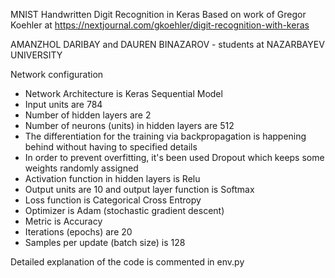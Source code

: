 MNIST Handwritten Digit Recognition in Keras
Based on work of Gregor Koehler at https://nextjournal.com/gkoehler/digit-recognition-with-keras

AMANZHOL DARIBAY and DAUREN BINAZAROV - students at NAZARBAYEV UNIVERSITY

Network configuration
 - Network Architecture is Keras Sequential Model
 - Input units are 784
 - Number of hidden layers are 2
 - Number of neurons (units) in hidden layers are 512
 - The differentiation for the training via backpropagation is happening behind without having to specified details
 - In order to prevent overfitting, it's been used Dropout which keeps some weights randomly assigned
 - Activation function in hidden layers is Relu
 - Output units are 10 and output layer function is Softmax
 - Loss function is Categorical Cross Entropy
 - Optimizer is Adam (stochastic gradient descent)
 - Metric is Accuracy
 - Iterations (epochs) are 20
 - Samples per update (batch size) is 128

Detailed explanation of the code is commented in env.py